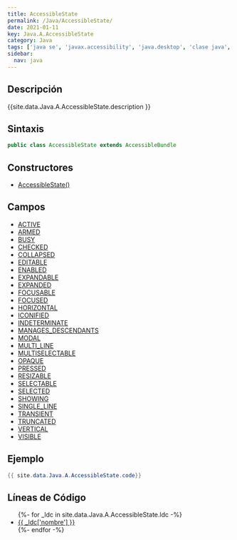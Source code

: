 ```yaml
---
title: AccessibleState
permalink: /Java/AccessibleState/
date: 2021-01-11
key: Java.A.AccessibleState
category: Java
tags: ['java se', 'javax.accessibility', 'java.desktop', 'clase java', 'Java 1.0']
sidebar: 
  nav: java
---
```


## Descripción
{{site.data.Java.A.AccessibleState.description }}

## Sintaxis
~~~java
public class AccessibleState extends AccessibleBundle
~~~

## Constructores
* [AccessibleState()](/Java/AccessibleState/AccessibleState/)

## Campos
* [ACTIVE](/Java/AccessibleState/ACTIVE)
* [ARMED](/Java/AccessibleState/ARMED)
* [BUSY](/Java/AccessibleState/BUSY)
* [CHECKED](/Java/AccessibleState/CHECKED)
* [COLLAPSED](/Java/AccessibleState/COLLAPSED)
* [EDITABLE](/Java/AccessibleState/EDITABLE)
* [ENABLED](/Java/AccessibleState/ENABLED)
* [EXPANDABLE](/Java/AccessibleState/EXPANDABLE)
* [EXPANDED](/Java/AccessibleState/EXPANDED)
* [FOCUSABLE](/Java/AccessibleState/FOCUSABLE)
* [FOCUSED](/Java/AccessibleState/FOCUSED)
* [HORIZONTAL](/Java/AccessibleState/HORIZONTAL)
* [ICONIFIED](/Java/AccessibleState/ICONIFIED)
* [INDETERMINATE](/Java/AccessibleState/INDETERMINATE)
* [MANAGES_DESCENDANTS](/Java/AccessibleState/MANAGES_DESCENDANTS)
* [MODAL](/Java/AccessibleState/MODAL)
* [MULTI_LINE](/Java/AccessibleState/MULTI_LINE)
* [MULTISELECTABLE](/Java/AccessibleState/MULTISELECTABLE)
* [OPAQUE](/Java/AccessibleState/OPAQUE)
* [PRESSED](/Java/AccessibleState/PRESSED)
* [RESIZABLE](/Java/AccessibleState/RESIZABLE)
* [SELECTABLE](/Java/AccessibleState/SELECTABLE)
* [SELECTED](/Java/AccessibleState/SELECTED)
* [SHOWING](/Java/AccessibleState/SHOWING)
* [SINGLE_LINE](/Java/AccessibleState/SINGLE_LINE)
* [TRANSIENT](/Java/AccessibleState/TRANSIENT)
* [TRUNCATED](/Java/AccessibleState/TRUNCATED)
* [VERTICAL](/Java/AccessibleState/VERTICAL)
* [VISIBLE](/Java/AccessibleState/VISIBLE)

## Ejemplo
~~~java
{{ site.data.Java.A.AccessibleState.code}}
~~~

## Líneas de Código
<ul>
{%- for _ldc in site.data.Java.A.AccessibleState.ldc -%}
   <li>
       <a href="{{_ldc['url'] }}">{{ _ldc['nombre'] }}</a>
   </li>
{%- endfor -%}
</ul>
